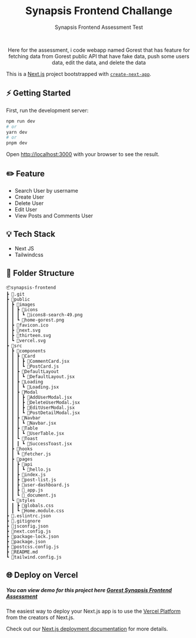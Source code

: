 <h1 align="center">
  Synapsis Frontend Challange
</h1>
<p align="center">Synapsis Frontend Assessment Test</p><br>

<p align="center">Here for the assessment, i code webapp named Gorest that has feature for fetching data from Gorest public API that have fake data, push some users data, edit the data, and delete the data</p>

This is a [Next.js](https://nextjs.org/) project bootstrapped with [`create-next-app`](https://github.com/vercel/next.js/tree/canary/packages/create-next-app).

## ⚡ Getting Started

First, run the development server:

```bash
npm run dev
# or
yarn dev
# or
pnpm dev
```

Open [http://localhost:3000](http://localhost:3000) with your browser to see the result.

## :pencil2: Feature

- Search User by username
- Create User
- Delete User
- Edit User
- View Posts and Comments User

## :bulb: Tech Stack

- Next JS
- Tailwindcss

## 📁 Folder Structure

```
📦synapsis-frontend
┣ 📂.git
┣ 📂public
┃ ┣ 📂images
┃ ┃ ┣ 📂icons
┃ ┃ ┃ ┗ 📜icons8-search-49.png
┃ ┃ ┗ 📜home-gorest.png
┃ ┣ 📜favicon.ico
┃ ┣ 📜next.svg
┃ ┣ 📜thirteen.svg
┃ ┗ 📜vercel.svg
┣ 📂src
┃ ┣ 📂components
┃ ┃ ┣ 📂Card
┃ ┃ ┃ ┣ 📜CommentCard.jsx
┃ ┃ ┃ ┗ 📜PostCard.js
┃ ┃ ┣ 📂DefaultLayout
┃ ┃ ┃ ┗ 📜DefaultLayout.jsx
┃ ┃ ┣ 📂Loading
┃ ┃ ┃ ┗ 📜Loading.jsx
┃ ┃ ┣ 📂Modal
┃ ┃ ┃ ┣ 📜AddUserModal.jsx
┃ ┃ ┃ ┣ 📜DeleteUserModal.jsx
┃ ┃ ┃ ┣ 📜EditUserModal.jsx
┃ ┃ ┃ ┗ 📜PostDetailModal.jsx
┃ ┃ ┣ 📂Navbar
┃ ┃ ┃ ┗ 📜Navbar.jsx
┃ ┃ ┣ 📂Table
┃ ┃ ┃ ┗ 📜UserTable.jsx
┃ ┃ ┗ 📂Toast
┃ ┃ ┃ ┗ 📜SuccessToast.jsx
┃ ┣ 📂hooks
┃ ┃ ┗ 📜fetcher.js
┃ ┣ 📂pages
┃ ┃ ┣ 📂api
┃ ┃ ┃ ┗ 📜hello.js
┃ ┃ ┣ 📜index.js
┃ ┃ ┣ 📜post-list.js
┃ ┃ ┣ 📜user-dashboard.js
┃ ┃ ┣ 📜_app.js
┃ ┃ ┗ 📜_document.js
┃ ┗ 📂styles
┃ ┃ ┣ 📜globals.css
┃ ┃ ┗ 📜Home.module.css
┣ 📜.eslintrc.json
┣ 📜.gitignore
┣ 📜jsconfig.json
┣ 📜next.config.js
┣ 📜package-lock.json
┣ 📜package.json
┣ 📜postcss.config.js
┣ 📜README.md
┗ 📜tailwind.config.js
```

## 🌐 Deploy on Vercel

##### You can view demo for this project here [Gorest Synapsis Frontend Assessment](https://gorest-synapsis-challange.vercel.app/)

The easiest way to deploy your Next.js app is to use the [Vercel Platform](https://vercel.com/new?utm_medium=default-template&filter=next.js&utm_source=create-next-app&utm_campaign=create-next-app-readme) from the creators of Next.js.

Check out our [Next.js deployment documentation](https://nextjs.org/docs/deployment) for more details.
